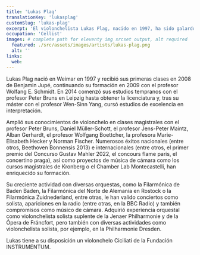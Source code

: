 ```yaml
---
title: 'Lukas Plag'
translationKey: 'lukasplag'
customSlug: 'lukas-plag'
excerpt: 'El violonchelista Lukas Plag, nacido en 1997, ha sido galardonado con numerosos premios y ha actuado como solista en diversas orquestas.'
occupation: 'Cellist'
images: # complete path for eleventy img srcset output, alt required
  featured: ./src/assets/images/artists/lukas-plag.png
  alt: ''
links:
  web:
---
```


Lukas Plag nació en Weimar en 1997 y recibió sus primeras clases en 2008 de Benjamin Jupé, continuando su formación en 2009 con el profesor Wolfang E. Schmidt. En 2014 comenzó sus estudios tempranos con el profesor Peter Bruns en Leipzig hasta obtener la licenciatura y, tras su máster con el profesor Wen-Sinn Yang, cursó estudios de excelencia en interpretación.

Amplió sus conocimientos de violonchelo en clases magistrales con el profesor Peter Bruns, Daniel Müller-Schott, el profesor Jens-Peter Maintz, Alban Gerhardt, el profesor Wolfgang Boettcher, la profesora Marie-Elisabeth Hecker y Norman Fischer. Numerosos éxitos nacionales (entre otros, Beethoven Bonnensis 2013) e internacionales (entre otros, el primer premio del Concurso Gustav Mahler 2022, el concours flame paris, el concertino praga), así como proyectos de música de cámara como los cursos magistrales de Kronberg o el Chamber Lab Montecastelli, han enriquecido su formación.

Su creciente actividad con diversas orquestas, como la Filarmónica de Baden Baden, la Filarmónica del Norte de Alemania en Rostock o la Filarmónica Zuidnederland, entre otras, le han valido conciertos como solista, apariciones en la radio (entre otras, en la BBC Radio) y también compromisos como músico de cámara. Adquirió experiencia orquestal como violonchelista solista suplente de la Jenaer Philharmonie y de la Ópera de Fráncfort, pero también con diversas actividades como violonchelista solista, por ejemplo, en la Philharmonie Dresden.

Lukas tiene a su disposición un violonchelo Ciciliati de la Fundación INSTRUMENTUM.
